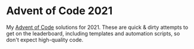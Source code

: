 # Advent of Code 2021

My [Advent of Code](https://adventofcode.com/) solutions for 2021. These are quick & dirty attempts to get on the leaderboard, including templates and automation scripts, so don't expect high-quality code.
